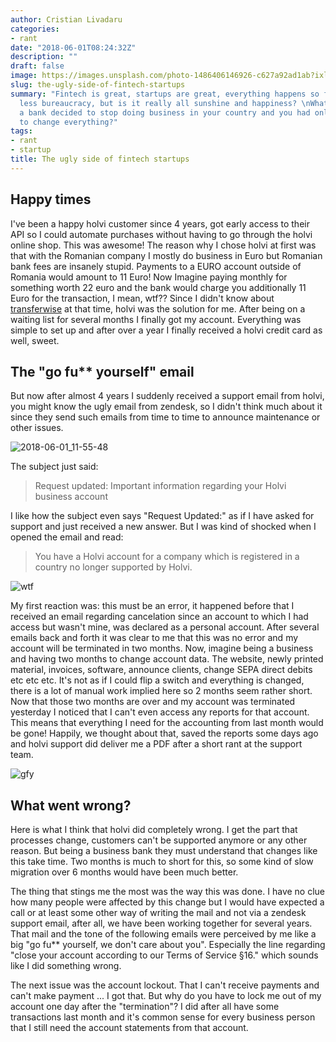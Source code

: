 ```yaml
---
author: Cristian Livadaru
categories:
- rant
date: "2018-06-01T08:24:32Z"
description: ""
draft: false
image: https://images.unsplash.com/photo-1486406146926-c627a92ad1ab?ixlib=rb-0.3.5&q=80&fm=jpg&crop=entropy&cs=tinysrgb&w=1080&fit=max&ixid=eyJhcHBfaWQiOjExNzczfQ&s=aea144e67c03286cf95476b26fbc6519
slug: the-ugly-side-of-fintech-startups
summary: "Fintech is great, startups are great, everything happens so fast, progress,
  less bureaucracy, but is it really all sunshine and happiness? \nWhat happens if
  a bank decided to stop doing business in your country and you had only two months
  to change everything?"
tags:
- rant
- startup
title: The ugly side of fintech startups
---
```



## Happy times

I've been a happy holvi customer since 4 years, got early access to their API so I could automate purchases without having to go through the holvi online shop.
This was awesome!
The reason why I chose holvi at first was that with the Romanian company I mostly do business in Euro but Romanian bank fees are insanely stupid. Payments to a EURO account outside of Romania would amount to 11 Euro! Now Imagine paying monthly for something worth 22 euro and the bank would charge you additionally 11 Euro for the transaction, I mean, wtf??
Since I didn't know about [transferwise](transferwise.com/u/cristianl5) at that time, holvi was the solution for me.
After being on a waiting list for several months I finally got my account. Everything was simple to set up and after over a year I finally received a holvi credit card as well, sweet.

## The "go fu** yourself" email

But now after almost 4 years I suddenly received a support email from holvi, you might know the ugly email from zendesk, so I didn't think much about it since they send such emails from time to time to announce maintenance or other issues.

![2018-06-01_11-55-48](/images/2018/06/2018-06-01_11-55-48.png)

The subject just said:

> Request updated: Important information regarding your Holvi business account

I like how the subject even says "Request Updated:" as if I have asked for support and just received a new answer. But I was kind of shocked when I opened the email and read:

> You have a Holvi account for a company which is registered in a country no longer supported by Holvi.

![wtf](/images/2018/06/wtf.gif)

My first reaction was: this must be an error, it happened before that I received an email regarding cancelation since an account to which I had access but wasn't mine, was declared as a personal account.
After several emails back and forth it was clear to me that this was no error and my account will be terminated in two months.
Now, imagine being a business and having two months to change account data. The website, newly printed material, invoices, software, announce clients, change SEPA direct debits etc etc etc.
It's not as if I could flip a switch and everything is changed, there is a lot of manual work implied here so 2 months seem rather short.
Now that those two months are over and my account was terminated yesterday I noticed that I can't even access any reports for that account.
This means that everything I need for the accounting from last month would be gone! Happily, we thought about that, saved the reports some days ago and holvi support did deliver me a PDF after a short rant at the support team.

![gfy](/images/2018/06/gfy.gif)

## What went wrong?

Here is what I think that holvi did completely wrong. I get the part that processes change, customers can't be supported anymore or any other reason. But being a business bank they must understand that changes like this take time. Two months is much to short for this, so some kind of slow migration over 6 months would have been much better.

The thing that stings me the most was the way this was done. I have no clue how many people were affected by this change but I would have expected a call or at least some other way of writing the mail and not via a zendesk support email, after all, we have been working together for several years. That mail and the tone of the following emails were perceived by me like a big "go fu** yourself, we don't care about you".
Especially the line regarding "close your account according to our Terms of Service §16." which sounds like I did something wrong.

The next issue was the account lockout. That I can't receive payments and can't make payment ... I got that. But why do you have to lock me out of my account one day after the "termination"? I did after all have some transactions last month and it's common sense for every business person that I still need the account statements from that account.

